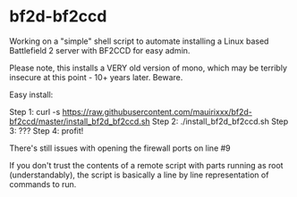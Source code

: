 # bf2d-bf2ccd

Working on a "simple" shell script to automate installing a Linux based Battlefield 2 server with BF2CCD for easy admin.

Please note, this installs a VERY old version of mono, which may be terribly insecure at this point - 10+ years later. Beware.

Easy install:

Step 1: curl -s https://raw.githubusercontent.com/mauirixxx/bf2d-bf2ccd/master/install_bf2d_bf2ccd.sh
Step 2: ./install_bf2d_bf2ccd.sh
Step 3: ???
Step 4: profit!

There's still issues with opening the firewall ports on line #9

If you don't trust the contents of a remote script with parts running as root (understandably), the script is basically a line by line representation of commands to run.
